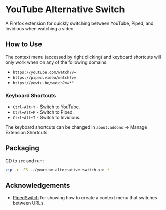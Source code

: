 # YouTube Alternative Switch

A Firefox extension for quickly switching between YouTube, Piped, and Invidious when watching a video.

## How to Use

The context menu (accessed by right clicking) and keyboard shortcuts will only work when on any of the following domains:

- `https://youtube.com/watch?v=`
- `https://piped.video/watch?v=`
- `https://yewtu.be/watch?v=*"`

### Keyboard Shortcuts

- `Ctrl+Alt+Y` - Switch to YouTube.
- `Ctrl+Alt+P` - Switch to Piped.
- `Ctrl+Alt+I` - Switch to Invidious.

The keyboard shortcuts can be changed in `about:addons` -> Manage Extension Shortcuts.

## Packaging

CD to `src` and run:

```bash
zip -r -FS ../youtube-alternative-switch.xpi *
```

## Acknowledgements

- [PipedSwitch](https://github.com/AnkhSquirrel/PipedSwitch) for showing how to create a context menu that switches between URLs.
